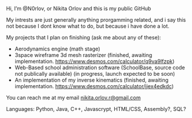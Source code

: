 Hi, I’m @N0rlov, or Nikita Orlov and this is my public GitHub

My intrests are just generally anything prorgamming related, and i say this not because I dont know what to do, but because i have done a lot. 

My projects that I plan on finishing (ask me about any of these):
- Aerodynamics engine (math stage)
- 3space wireframe 3d mesh rasterizer (finished, awaiting implementation. https://www.desmos.com/calculator/q9va9lfzpk)
- Web-Based school administration software (SchoolBase, source code not publically available) (in progress, launch expected to be soon)
- An implementation of my inverse kinematics (finished, awaiting implementation. https://www.desmos.com/calculator/jjex4edkdc)

You can reach me at my email nikita.orlov.r@gmail.com

<!---
N0rlov/N0rlov is a ✨ special ✨ repository because its `README.md` (this file) appears on your GitHub profile.
You can click the Preview link to take a look at your changes.
--->

Languages: 
	Python, Java, C++, Javascrypt, HTML/CSS,
	Assembly?, SQL?
